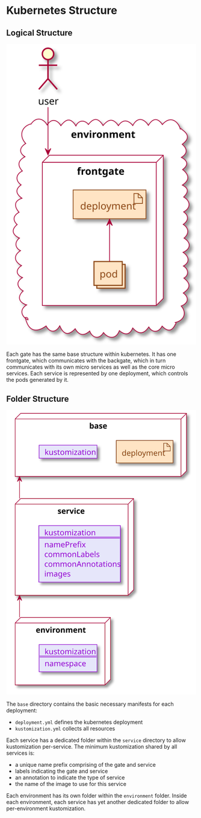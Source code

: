 # Kubernetes Structure

## Logical Structure

![Kubernetes Folder Structure](/documentation/images/kubernetes-logical-structure.svg)

Each gate has the same base structure within kubernetes.
It has one frontgate, which communicates with the backgate, which in turn communicates with its own micro services as well as the core micro services.
Each service is represented by one deployment, which controls the pods generated by it.

## Folder Structure

![Kubernetes Folder Structure](/documentation/images/kubernetes-folder-structure.svg)

The `base` directory contains the basic necessary manifests for each deployment:

* `deployment.yml` defines the kubernetes deployment
* `kustomization.yml` collects all resources

Each service has a dedicated folder within the `service` directory to allow kustomization per-service.
The minimum kustomization shared by all services is:

* a unique name prefix comprising of the gate and service
* labels indicating the gate and service
* an annotation to indicate the type of service
* the name of the image to use for this service

Each environment has its own folder within the `environment` folder.
Inside each environment, each service has yet another dedicated folder to allow per-environment kustomization.
